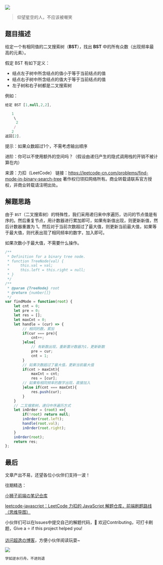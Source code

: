 ![](https://imgconvert.csdnimg.cn/aHR0cHM6Ly9jZG4uanNkZWxpdnIubmV0L2doL2Nob2NvbGF0ZTE5OTkvY2RuL2ltZy8yMDIwMDgyODE0NTUyMS5qcGc?x-oss-process=image/format,png)
>仰望星空的人，不应该被嘲笑

## 题目描述
给定一个有相同值的二叉搜索树（**BST**），找出 **BST** 中的所有众数（出现频率最高的元素）。

假定 BST 有如下定义：

- 结点左子树中所含结点的值小于等于当前结点的值
- 结点右子树中所含结点的值大于等于当前结点的值
- 左子树和右子树都是二叉搜索树

例如：

```javascript
给定 BST [1,null,2,2],

   1
    \
     2
    /
   2
返回[2].
```

提示：如果众数超过1个，不需考虑输出顺序

进阶：你可以不使用额外的空间吗？（假设由递归产生的隐式调用栈的开销不被计算在内）

来源：力扣（LeetCode）
链接：https://leetcode-cn.com/problems/find-mode-in-binary-search-tree
著作权归领扣网络所有。商业转载请联系官方授权，非商业转载请注明出处。




## 解题思路

由于 `BST`（二叉搜索树）的特殊性，我们采用递归来中序遍历，访问的节点值是有序的。然后重复节点，用计数器进行累加即可，如果有新值出现，则更新新值，然后计数器重置为 1。然后对于当前次数超过了最大值，则更新当前最大值，如果等于最大值，则代表出现了相同频率的数字，加入即可。

如果次数小于最大值，不需要什么操作。

```javascript
/**
 * Definition for a binary tree node.
 * function TreeNode(val) {
 *     this.val = val;
 *     this.left = this.right = null;
 * }
 */
/**
 * @param {TreeNode} root
 * @return {number[]}
 */
var findMode = function(root) {
    let cnt = 0;
    let pre = 0;
    let res = [];
    let maxCnt = 0;
    let handle = (cur) => {
        // 相同的数，累加
        if(cur === pre){
            cnt++;
        }else{
            // 有新数出现，重新置计数器为1，更新新数
            pre = cur;
            cnt = 1;
        }
        // 如果次数超过了最大值，更新当前最大值
        if(cnt > maxCnt){
            maxCnt = cnt;
            res = [cur];
        // 如果有相同频率的数字出现，直接加入
        }else if(cnt === maxCnt){
            res.push(cur);
        }
    }
    // 二叉搜索树，递归中序遍历方式
    let inOrder = (root) =>{
        if(!root) return null;
        inOrder(root.left);
        handle(root.val);
        inOrder(root.right);
    }
    inOrder(root);
    return res;
};
```



## 最后
文章产出不易，还望各位小伙伴们支持一波！

往期精选：

<a href="https://github.com/Chocolate1999/Front-end-learning-to-organize-notes">小狮子前端の笔记仓库</a>

<a href="https://github.com/Chocolate1999/leetcode-javascript">leetcode-javascript：LeetCode 力扣的 JavaScript 解题仓库，前端刷题路线（思维导图）</a>

小伙伴们可以在Issues中提交自己的解题代码，🤝 欢迎Contributing，可打卡刷题，Give a ⭐️ if this project helped you!


<a href="https://yangchaoyi.vip/">访问超逸の博客</a>，方便小伙伴阅读玩耍~

![](https://img-blog.csdnimg.cn/2020090211491121.png#pic_center)

```javascript
学如逆水行舟，不进则退
```


